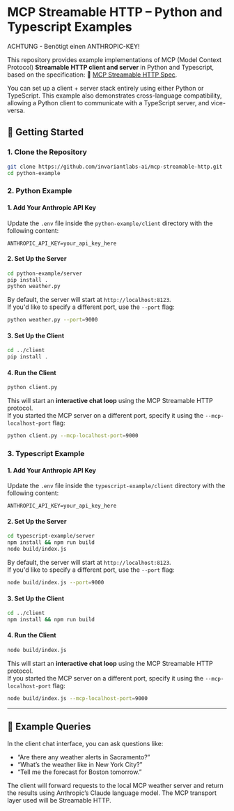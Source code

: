 # MCP Streamable HTTP – Python and Typescript Examples

ACHTUNG - Benötigt einen ANTHROPIC-KEY!

This repository provides example implementations of MCP (Model Context Protocol) **Streamable HTTP client and server** in Python and Typescript, based on the specification:  📄 [MCP Streamable HTTP Spec](https://modelcontextprotocol.io/specification/2025-03-26/basic/transports#streamable-http).

You can set up a client + server stack entirely using either Python or TypeScript. This example also demonstrates cross-language compatibility, allowing a Python client to communicate with a TypeScript server, and vice-versa.

## 🚀 Getting Started

### 1. Clone the Repository

```bash
git clone https://github.com/invariantlabs-ai/mcp-streamable-http.git
cd python-example
```

### 2. Python Example

#### 1. Add Your Anthropic API Key

Update the `.env` file inside the `python-example/client` directory with the following content:

```env
ANTHROPIC_API_KEY=your_api_key_here
```

#### 2. Set Up the Server

```bash
cd python-example/server
pip install .
python weather.py
```

By default, the server will start at `http://localhost:8123`.  
If you'd like to specify a different port, use the `--port` flag:

```bash
python weather.py --port=9000
```

#### 3. Set Up the Client

```bash
cd ../client
pip install .
```

#### 4. Run the Client

```bash
python client.py
```

This will start an **interactive chat loop** using the MCP Streamable HTTP protocol.  
If you started the MCP server on a different port, specify it using the `--mcp-localhost-port` flag:

```bash
python client.py --mcp-localhost-port=9000
```

### 3. Typescript Example

#### 1. Add Your Anthropic API Key

Update the `.env` file inside the `typescript-example/client` directory with the following content:

```env
ANTHROPIC_API_KEY=your_api_key_here
```

#### 2. Set Up the Server

```bash
cd typescript-example/server
npm install && npm run build
node build/index.js
```

By default, the server will start at `http://localhost:8123`.  
If you'd like to specify a different port, use the `--port` flag:

```bash
node build/index.js --port=9000
```

#### 3. Set Up the Client

```bash
cd ../client
npm install && npm run build
```

#### 4. Run the Client

```bash
node build/index.js
```

This will start an **interactive chat loop** using the MCP Streamable HTTP protocol.  
If you started the MCP server on a different port, specify it using the `--mcp-localhost-port` flag:

```bash
node build/index.js --mcp-localhost-port=9000
```

---

## 💬 Example Queries

In the client chat interface, you can ask questions like:

- “Are there any weather alerts in Sacramento?”
- “What’s the weather like in New York City?”
- “Tell me the forecast for Boston tomorrow.”

The client will forward requests to the local MCP weather server and return the results using Anthropic’s Claude language model. The MCP transport layer used will be Streamable HTTP.
